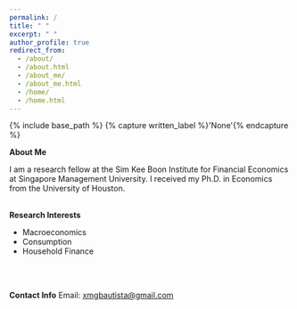 ```yaml
---
permalink: /
title: " "
excerpt: " "
author_profile: true
redirect_from: 
  - /about/
  - /about.html
  - /about_me/
  - /about_me.html
  - /home/
  - /home.html
---
```


{% include base_path %}
{% capture written_label %}'None'{% endcapture %}

**About Me**

I am a research fellow at the Sim Kee Boon Institute for Financial Economics at Singapore Management University. 
I received my Ph.D. in Economics from the University of Houston. 
<br>
<br>

**Research Interests** 
- Macroeconomics
- Consumption
- Household Finance
<br>
<br>

**Contact Info** 
Email: [xmgbautista@gmail.com](mailto:xmgbautista@gmail.com)